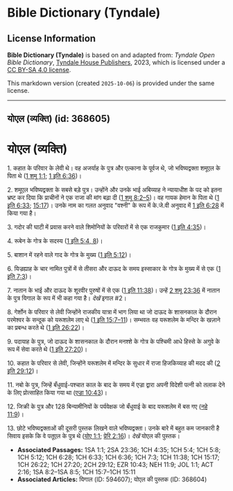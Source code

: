 # Bible Dictionary (Tyndale)

## License Information

**Bible Dictionary (Tyndale)** is based on and adapted from: _Tyndale Open Bible Dictionary_, [Tyndale House Publishers](https://tyndaleopenresources.com/), 2023, which is licensed under a [CC BY-SA 4.0 license](https://creativecommons.org/licenses/by-sa/4.0/legalcode.en).

This markdown version (created `2025-10-06`) is provided under the same license.



--------------------------------

## योएल (व्यक्ति) (id: 368605)

योएल (व्यक्ति)
==============

1\. कहात के परिवार के लेवी थे। वह अजर्याह के पुत्र और एल्काना के पूर्वज थे, जो भविष्यद्वक्ता शमूएल के पिता थे ([1 शमू 1:1](https://ref.ly/1Sam1:1); [1 इति 6:36](https://ref.ly/1Chr6:36))।

2\. शमूएल भविष्यद्वक्ता के सबसे बड़े पुत्र। उन्होंने और उनके भाई अबिय्याह ने न्यायाधीश के पद को इतना भ्रष्ट कर दिया कि प्राचीनों ने एक राजा की मांग बढ़ा दी ([1 शमू 8:2–5](https://ref.ly/1Sam8:2-1Sam8:5))। वह गायक हेमान के पिता थे ([1 इति 6:33](https://ref.ly/1Chr6:33); [15:17](https://ref.ly/1Chr15:7))। उनके नाम का गलत अनुवाद "वश्नी" के रूप में के.जे.वी अनुवाद में [1 इति 6:28](https://ref.ly/1Chr6:33) में किया गया है।

3\. गदोर की घाटी में प्रवास करने वाले शिमोनियों के परिवारों में से एक राजकुमार ([1 इति 4:35](https://ref.ly/1Chr4:35))।

4\. रूबेन के गोत्र के सदस्य ([1 इति 5:4, 8](https://ref.ly/1Chr5:4,1Chr5:8))।

5\. बाशान में रहने वाले गाद के गोत्र के मुख्य ([1 इति 5:12](https://ref.ly/1Chr5:12))।

6\. यिज्रह्याह के चार नामित पुत्रों में से तीसरा और दाऊद के समय इस्साकार के गोत्र के मुख्य में से एक ([1 इति 7:3](https://ref.ly/1Chr7:3))।

7\. नातान के भाई और दाऊद के शूरवीर पुरुषों में से एक ([1 इति 11:38](https://ref.ly/1Chr11:38))। उन्हें [2 शमू 23:36](https://ref.ly/2Sam23:36) में नातान के पुत्र यिगाल के रूप में भी कहा गया है। *देखें* इगाल \#2।

8\. गेर्शोन के परिवार से लेवी जिन्होंने राजकीय यात्रा में भाग लिया था जो दाऊद के शासनकाल के दौरान परमेश्वर के सन्दूक को यरूशलेम लाए थे ([1 इति 15:7–11](https://ref.ly/1Chr15:7-1Chr15:11))। सम्भवतः वह यरूशलेम के मन्दिर के खज़ाने का प्रबन्ध करते थे ([1 इति 26:22](https://ref.ly/1Chr26:22))।

9\. पदायाह के पुत्र, जो दाऊद के शासनकाल के दौरान मनश्शे के गोत्र के पश्चिमी आधे हिस्से के अगुवे के रूप में सेवा करते थे ([1 इति 27:20](https://ref.ly/1Chr27:20))।

10\. कहात के परिवार से लेवी, जिन्होंने यरूशलेम में मन्दिर के सुधार में राजा हिजकिय्याह की मदद की ([2 इति 29:12](https://ref.ly/2Chr29:12))। 

11\. नबो के पुत्र, जिन्हें बँधुवाई\-पश्चात काल के बाद के समय में एज्रा द्वारा अपनी विदेशी पत्नी को तलाक देने के लिए प्रोत्साहित किया गया था ([एज्रा 10:43](https://ref.ly/Ezra10:43))।

12\. जिक्री के पुत्र और 128 बिन्यामीनियों के पर्यवेक्षक जो बँधुवाई के बाद यरूशलेम में बस गए ([नहे 11:9](https://ref.ly/Neh11:9))।

13\. छोटे भविष्यद्वक्ताओं की दूसरी पुस्तक लिखने वाले भविष्यद्वक्ता। उनके बारे में बहुत कम जानकारी है सिवाय इसके कि वे पतूएल के पुत्र थे ([योए 1:1](https://ref.ly/Joel1:1); [प्रेरि 2:16](https://ref.ly/Acts2:16))। *देखें* योएल की पुस्तक।

* **Associated Passages:** 1SA 1:1; 2SA 23:36; 1CH 4:35; 1CH 5:4; 1CH 5:8; 1CH 5:12; 1CH 6:28; 1CH 6:33; 1CH 6:36; 1CH 7:3; 1CH 11:38; 1CH 15:17; 1CH 26:22; 1CH 27:20; 2CH 29:12; EZR 10:43; NEH 11:9; JOL 1:1; ACT 2:16; 1SA 8:2–1SA 8:5; 1CH 15:7–1CH 15:11
* **Associated Articles:** यिगाल (ID: 594607); योएल की पुस्तक (ID: 368604)

